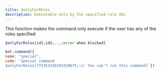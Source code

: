 ```yaml
---
title: $onlyForRoles
description: Executable only by the specified role IDs
---
```


This function makes the command only execute if the user has any of the roles specified

```php
$onlyForRoles[id1;id2;...;error when blocked]
```

```javascript
bot.command({
name: "special",
code: `Special command
$onlyForRoles[773353338393329675;:x: You can't run this command]`})
```

